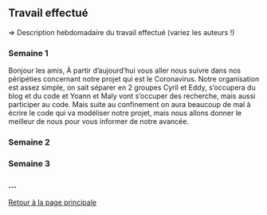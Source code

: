 ## Travail effectué 

=> Description hebdomadaire du travail effectué (variez les auteurs !)

### Semaine 1
Bonjour les amis,
À partir d’aujourd’hui vous aller nous suivre dans nos péripéties concernant notre projet qui est le Coronavirus.
Notre organisation est assez simple, on sait séparer en 2 groupes Cyril et Eddy, s’occupera du blog et du code et Yoann et Maly vont s’occuper des recherche, mais aussi participer au code. Mais suite au confinement on aura beaucoup de mal à écrire le code qui va modéliser notre projet, mais nous allons donner le meilleur de nous pour vous informer de notre avancée. 
### Semaine 2
### Semaine 3
### ...

<a href="index.html"> Retour à la page principale </a>
